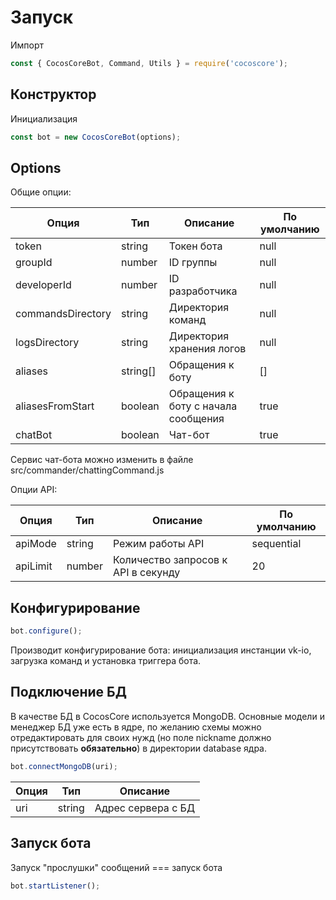 # Запуск

Импорт

```js
const { CocosCoreBot, Command, Utils } = require('cocoscore');
```

## Конструктор

Инициализация

```js
const bot = new CocosCoreBot(options);
```

## Options

Общие опции:

| Опция             | Тип      | Описание                            | По умолчанию |
| ----------------- | -------- | ----------------------------------- | ------------ |
| token             | string   | Токен бота                          | null         |
| groupId           | number   | ID группы                           | null         |
| developerId       | number   | ID разработчика                     | null         |
| commandsDirectory | string   | Директория команд                   | null         |
| logsDirectory     | string   | Директория хранения логов           | null         |
| aliases           | string[] | Обращения к боту                    | []           |
| aliasesFromStart  | boolean  | Обращения к боту с начала сообщения | true         |
| chatBot           | boolean  | Чат-бот                             | true         |

Сервис чат-бота можно изменить в файле src/commander/chattingCommand.js

Опции API:

| Опция    | Тип    | Описание                            | По умолчанию |
| -------- | ------ | ----------------------------------- | ------------ |
| apiMode  | string | Режим работы API                    | sequential   |
| apiLimit | number | Количество запросов к API в секунду | 20           |

## Конфигурирование

```js
bot.configure();
```

Производит конфигурирование бота: инициализация инстанции vk-io, загрузка команд и установка триггера бота.

## Подключение БД

В качестве БД в CocosCore используется MongoDB.
Основные модели и менеджер БД уже есть в ядре, по желанию схемы можно отредактировать для своих нужд (но поле nickname должно присутствовать **обязательно**) в директории database ядра.

```js
bot.connectMongoDB(uri);
```

| Опция | Тип    | Описание           |
| ----- | ------ | ------------------ |
| uri   | string | Адрес сервера с БД |

## Запуск бота

Запуск "прослушки" сообщений === запуск бота

```js
bot.startListener();
```
